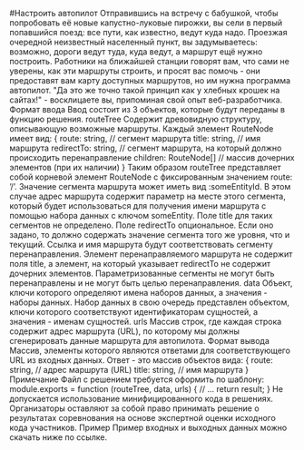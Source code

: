 #Настроить автопилот
Отправившись на встречу с бабушкой, чтобы попробовать её новые капустно-луковые пирожки, вы сели в первый попавшийся поезд: все пути, как известно, ведут куда надо.
Проезжая очередной неизвестный населенный пункт, вы задумываетесь: возможно, дороги ведут туда, куда ведут, а маршрут ещё нужно построить. Работники на ближайшей станции говорят вам, что сами не уверены, как эти маршруты строить, и просят вас помочь - они предоставят вам карту доступных маршрутов, но им нужна программа автопилот.
"Да это же точно такой принцип как у хлебных крошек на сайтах!" - восклицаете вы, припоминая свой опыт веб-разработчика.
Формат ввода
Ввод состоит из 3 объектов, которые будут переданы в функцию решения.
routeTree
Содержит древовидную структуру, описывающую возможные маршруты. Каждый элемент RouteNode имеет вид:
{
route: string, // сегмент маршрута
title: string, // имя маршрута
redirectTo: string, // сегмент маршрута, на который должно происходить перенаправление
children: RouteNode[] // массив дочерних элементов (при их наличии)
}
Таким образом routeTree представляет собой корневой элемент RouteNode с фиксированным значением route: ’/’.
Значение сегмента маршрута может иметь вид :someEntityId. В этом случае адрес маршрута содержит параметр на месте этого сегмента, который будет использоваться для получения имени маршрута с помощью набора данных с ключом someEntity. Поле title для таких сегментов не определено.
Поле redirectTo опциональное. Если оно задано, то должно содержать значение сегмента того же уровня, что и текущий. Ссылка и имя маршрута будут соответствовать сегменту перенаправления. Элемент перенаправляемого маршрута не содержит поля title, а элемент, на который указывает redirectTo не содержит дочерних элементов. Параметризованные сегменты не могут быть перенаправлены и не могут быть целью перенаправления.
data
Объект, ключи которого определяют имена наборов данных, а значения - наборы данных. Набор данных в свою очередь представлен объектом, ключи которого соответствуют идентификаторам сущностей, а значения - именам сущностей.
urls
Массив строк, где каждая строка содержит адрес маршрута (URL), по которому мы должны сгенерировать данные маршрута для автопилота.
Формат вывода
Массив, элементы которого являются ответами для соответствующего URL из входных данных.
Ответ - это массив объектов вида:
{
route: string, // адреc маршрута (URL)
title: string, // имя маршрута
}
Примечание
Файл с решением требуется оформить по шаблону:
module.exports = function (routeTree, data, urls) {
// ...
return result;
}
Не допускается использование минифицированного кода в решениях. Организаторы оставляют за собой право принимать решение о результатах соревнования на основе экспертной оценки исходного кода участников.
Пример
Пример входных и выходных данных можно скачать ниже по ссылке.
